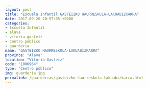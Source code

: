 ```yaml
---
layout: post
title: "Escuela Infantil GASTEIZKO HAURRESKOLA-LAKUABIZKARRA"
date: 2017-09-20 20:57:05 +0200
categories:
- Escuela Infantil
- alava
- vitoria-gasteiz
- Centro público
- guarderia
name: "GASTEIZKO HAURRESKOLA-LAKUABIZKARRA"
province: "Álava"
location: "Vitoria-Gasteiz"
code: "1006964"
type: "Centro público"
img: guarderia.jpg
permalink: /guarderias/gasteizko-haurreskola-lakuabizkarra.html
---
```

